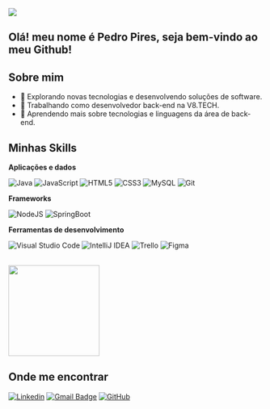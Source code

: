 ![](https://komarev.com/ghpvc/?username=pedrohpiress&color=006bed)

## Olá! meu nome é Pedro Pires, seja bem-vindo ao meu Github!


## Sobre mim

- 🤔 Explorando novas tecnologias e desenvolvendo soluções de software.
- 💼 Trabalhando como desenvolvedor back-end na V8.TECH.
- 🌱 Aprendendo mais sobre tecnologias e linguagens da área de back-end.

## Minhas Skills

**Aplicações e dados**

![Java](https://img.shields.io/badge/java-%23ED8B00.svg?style=for-the-badge&logo=openjdk&logoColor=white)
![JavaScript](https://img.shields.io/badge/javascript-%23323330.svg?style=for-the-badge&logo=javascript&logoColor=%23F7DF1E)
![HTML5](https://img.shields.io/badge/html5-%23E34F26.svg?style=for-the-badge&logo=html5&logoColor=white)
![CSS3](https://img.shields.io/badge/css3-%231572B6.svg?style=for-the-badge&logo=css3&logoColor=white)
![MySQL](https://img.shields.io/badge/mysql-4479A1.svg?style=for-the-badge&logo=mysql&logoColor=white) 
![Git](https://img.shields.io/badge/git-%23F05033.svg?style=for-the-badge&logo=git&logoColor=white)


**Frameworks**

![NodeJS](https://img.shields.io/badge/node.js-6DA55F?style=for-the-badge&logo=node.js&logoColor=white)
![SpringBoot](https://img.shields.io/badge/SpringBoot-6DB33F?style=flat-square&logo=Spring&logoColor=white)

**Ferramentas de desenvolvimento**

![Visual Studio Code](https://img.shields.io/badge/Visual%20Studio%20Code-0078d7.svg?style=for-the-badge&logo=visual-studio-code&logoColor=white)
![IntelliJ IDEA](https://img.shields.io/badge/IntelliJIDEA-000000.svg?style=for-the-badge&logo=intellij-idea&logoColor=white)
![Trello](https://img.shields.io/badge/Trello-%23026AA7.svg?style=for-the-badge&logo=Trello&logoColor=white)
![Figma](https://img.shields.io/badge/figma-%23F24E1E.svg?style=for-the-badge&logo=figma&logoColor=white)

<br/>

<a href="https://github.com/pedrohpiress" title="Meu perfil!">
  <img height="180em" src="https://github-readme-stats.vercel.app/api?username=pedrohpiress&theme=dracula&show_icons=true" />
</a>

## Onde me encontrar

[![Linkedin](https://img.shields.io/badge/-PedroPires-blue?style=flat-square&logo=Linkedin&logoColor=white&link=https://www.linkedin.com/in/pedro-henrique-pires-85a455321/)](https://www.linkedin.com/in/pedro-henrique-pires-85a455321/)
[![Gmail Badge](https://img.shields.io/badge/Email-006bed?style=flat-square&logo=Gmail&logoColor=white&link=mailto:pedro.psouza@sptech.school)](mailto:pedro.psouza@sptech.school)
[![GitHub](https://img.shields.io/github/followers/pedrohpiress?label=follow&style=social)](https://github.com/pedrohpiress)
